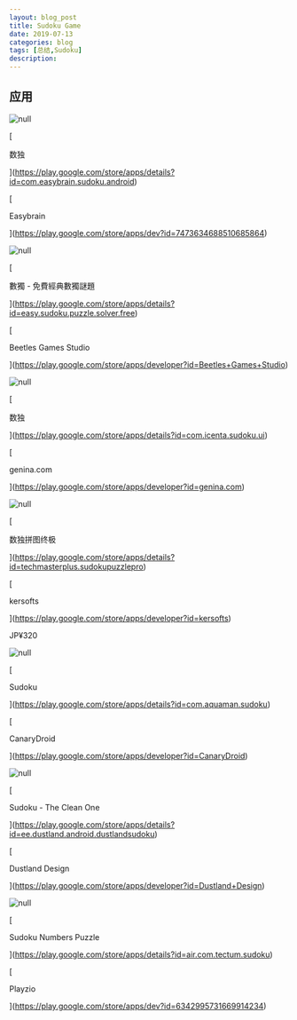 ```yaml
---
layout: blog_post
title: Sudoku Game
date: 2019-07-13
categories: blog
tags: [总结,Sudoku]
description: 
---
```

## 应用

![null](https://lh3.googleusercontent.com/kAUijYz3RsfAbIfN0QnT4lTyg9if4-tQwrdCxkdR6MBuakp3KK4Agd8SmmT-zCcFZTPM=s128-rw)[](https://play.google.com/store/apps/details?id=com.easybrain.sudoku.android)

[

数独

](https://play.google.com/store/apps/details?id=com.easybrain.sudoku.android)

[

Easybrain

](https://play.google.com/store/apps/dev?id=7473634688510685864)

![null](https://lh3.googleusercontent.com/HIIrmM-vNgLA_Uu0xVH02l9A0R7SsbJsBQyd4MsZMm5Ek7WkTrX-uI607eJ4341tWUo=s128-rw)[](https://play.google.com/store/apps/details?id=easy.sudoku.puzzle.solver.free)

[

數獨 - 免費經典數獨謎題

](https://play.google.com/store/apps/details?id=easy.sudoku.puzzle.solver.free)

[

Beetles Games Studio

](https://play.google.com/store/apps/developer?id=Beetles+Games+Studio)

![null](https://lh3.googleusercontent.com/NPImbjx3qBiyjP7tqJwoZdqTqEk4WDgP-qaTENPNysW0ShL3U5unqRazqJWGyf43FnU=s128-rw)[](https://play.google.com/store/apps/details?id=com.icenta.sudoku.ui)

[

数独

](https://play.google.com/store/apps/details?id=com.icenta.sudoku.ui)

[

genina.com

](https://play.google.com/store/apps/developer?id=genina.com)

![null](https://lh3.googleusercontent.com/hNhT46Z_ouBUuYe5EVcsXFD16o-5VRoSWoQnkEDcU8FyGu2d72XhuiXnMIJv1vQOG9g=s128-rw)[](https://play.google.com/store/apps/details?id=techmasterplus.sudokupuzzlepro)

[

数独拼图终极

](https://play.google.com/store/apps/details?id=techmasterplus.sudokupuzzlepro)

[

kersofts

](https://play.google.com/store/apps/developer?id=kersofts)

JP¥320

![null](https://lh3.googleusercontent.com/dTOYEHeR9kqLsfdZgaaTO7sZ84IG_SGpVqs3lF9fSUjiV_k3YEzZNkaPsHAuF_RZWWQV=s128-rw)[](https://play.google.com/store/apps/details?id=com.aquaman.sudoku)

[

Sudoku

](https://play.google.com/store/apps/details?id=com.aquaman.sudoku)

[

CanaryDroid

](https://play.google.com/store/apps/developer?id=CanaryDroid)

![null](https://lh3.googleusercontent.com/1H6DKZQz6tHzJcmZija5KYiAWLqwoOgbYUkEhxcnXyRSC7_Zv3xlvAGMowhhx3LBmmNW=s128-rw)[](https://play.google.com/store/apps/details?id=ee.dustland.android.dustlandsudoku)

[

Sudoku - The Clean One

](https://play.google.com/store/apps/details?id=ee.dustland.android.dustlandsudoku)

[

Dustland Design

](https://play.google.com/store/apps/developer?id=Dustland+Design)

![null](https://lh3.googleusercontent.com/xzYw5MWS4Ng5PnLZtxS00oG6qHX3gOBobJd_LwcXBUiCzyIABIun4SpGZYHCLKyxBlVc=s128-rw)[](https://play.google.com/store/apps/details?id=air.com.tectum.sudoku)

[

Sudoku Numbers Puzzle

](https://play.google.com/store/apps/details?id=air.com.tectum.sudoku)

[

Playzio

](https://play.google.com/store/apps/dev?id=6342995731669914234)

